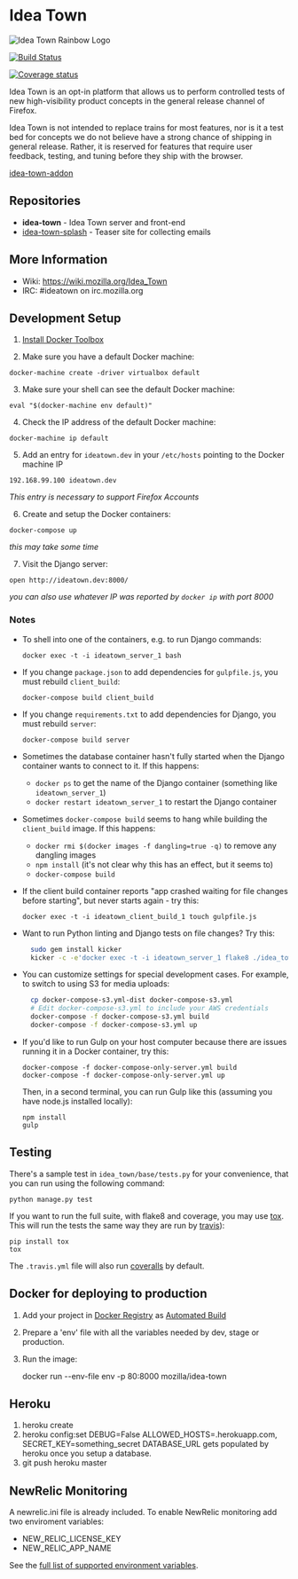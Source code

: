 Idea Town
==========

![Idea Town Rainbow Logo](https://wiki.mozilla.org/images/thumb/7/7a/IdeaTownSticker.png/400px-IdeaTownSticker.png)

[![Build Status](https://img.shields.io/travis/mozilla/idea-town/master.svg)](https://travis-ci.org/mozilla/idea-town)

[![Coverage status](https://img.shields.io/coveralls/mozilla/idea-town/master.svg)](https://coveralls.io/r/mozilla/idea-town)

Idea Town is an opt-in platform that allows us to perform controlled tests of new high-visibility product concepts in the general release channel of Firefox.

Idea Town is not intended to replace trains for most features, nor is it a test bed for concepts we do not believe have a strong chance of shipping in general release. Rather, it is reserved for features that require user feedback, testing, and tuning before they ship with the browser.

[idea-town-addon](/addon)

## Repositories

* **idea-town** - Idea Town server and front-end
* [idea-town-splash](https://github.com/mozilla/idea-town-splash/) - Teaser site for collecting emails

## More Information

- Wiki: <https://wiki.mozilla.org/Idea_Town>
- IRC: #ideatown on irc.mozilla.org

## Development Setup

1. [Install Docker Toolbox](http://docs.docker.com/mac/started/)

2. Make sure you have a default Docker machine:

  `docker-machine create -driver virtualbox default`

3. Make sure your shell can see the default Docker machine:

  `eval "$(docker-machine env default)"`

4. Check the IP address of the default Docker machine:

  `docker-machine ip default`

5. Add an entry for `ideatown.dev` in your `/etc/hosts` pointing to the Docker machine IP

  `192.168.99.100 ideatown.dev`

  *This entry is necessary to support Firefox Accounts*

6. Create and setup the Docker containers:

  `docker-compose up`

  *this may take some time*

7. Visit the Django server:

  `open http://ideatown.dev:8000/`

  *you can also use whatever IP was reported by `docker ip` with port 8000*

### Notes

* To shell into one of the containers, e.g. to run Django commands:

  `docker exec -t -i ideatown_server_1 bash`

* If you change `package.json` to add dependencies for `gulpfile.js`, you must rebuild `client_build`:

  `docker-compose build client_build`

* If you change `requirements.txt` to add dependencies for Django, you must rebuild `server`:

  `docker-compose build server`

* Sometimes the database container hasn't fully started when the Django container wants to connect to it. If this happens:

  * `docker ps` to get the name of the Django container (something like `ideatown_server_1`)
  * `docker restart ideatown_server_1` to restart the Django container

* Sometimes `docker-compose build` seems to hang while building the `client_build` image. If this happens:

  * `docker rmi $(docker images -f dangling=true -q)` to remove any dangling images
  * `npm install` (it's not clear why this has an effect, but it seems to)
  * `docker-compose build`

[dc-bug]: https://github.com/docker/compose/issues/374

* If the client build container reports "app crashed waiting for file
  changes before starting", but never starts again - try this:

  `docker exec -t -i ideatown_client_build_1 touch gulpfile.js`

* Want to run Python linting and Django tests on file changes? Try this:
  ```bash
    sudo gem install kicker
    kicker -c -e'docker exec -t -i ideatown_server_1 flake8 ./idea_town && docker exec -t -i ideatown_server_1 ./manage.py test -v2' ./idea_town`
  ```

* You can customize settings for special development cases. For example, to
  switch to using S3 for media uploads:
  ```bash
    cp docker-compose-s3.yml-dist docker-compose-s3.yml
    # Edit docker-compose-s3.yml to include your AWS credentials
    docker-compose -f docker-compose-s3.yml build
    docker-compose -f docker-compose-s3.yml up
  ```

* If you'd like to run Gulp on your host computer because there are issues
  running it in a Docker container, try this:
  ```
  docker-compose -f docker-compose-only-server.yml build
  docker-compose -f docker-compose-only-server.yml up
  ```
  Then, in a second terminal, you can run Gulp like this (assuming you have
  node.js installed locally):
  ```
  npm install
  gulp
  ```

Testing
-------------

There's a sample test in `idea_town/base/tests.py` for your convenience, that
you can run using the following command:

    python manage.py test

If you want to run the full suite, with flake8 and coverage, you may use
[tox](https://testrun.org/tox/latest/). This will run the tests the same way
they are run by [travis](https://travis-ci.org)):

    pip install tox
    tox

The `.travis.yml` file will also run [coveralls](https://coveralls.io) by
default.

Docker for deploying to production
-----------------------------------

1. Add your project in [Docker Registry](https://registry.hub.docker.com/) as [Automated Build](http://docs.docker.com/docker-hub/builds/)
2. Prepare a 'env' file with all the variables needed by dev, stage or production.
3. Run the image:

    docker run --env-file env -p 80:8000 mozilla/idea-town

Heroku
------
1. heroku create
2. heroku config:set DEBUG=False ALLOWED_HOSTS=<foobar>.herokuapp.com, SECRET_KEY=something_secret
   DATABASE_URL gets populated by heroku once you setup a database.
3. git push heroku master

NewRelic Monitoring
-------------------

A newrelic.ini file is already included. To enable NewRelic monitoring
add two enviroment variables:

 - NEW_RELIC_LICENSE_KEY
 - NEW_RELIC_APP_NAME

See the [full list of supported environment variables](https://docs.newrelic.com/docs/agents/python-agent/installation-configuration/python-agent-configuration#environment-variables).
